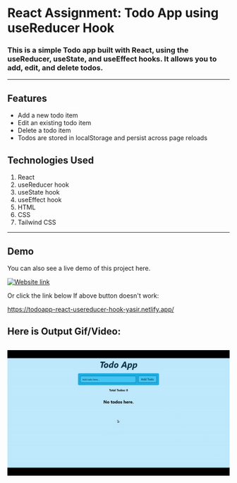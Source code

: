 # React Assignment: Todo App using useReducer Hook

### This is a simple Todo app built with React, using the useReducer, useState, and useEffect hooks. It allows you to add, edit, and delete todos.

---

## Features

- Add a new todo item
- Edit an existing todo item
- Delete a todo item
- Todos are stored in localStorage and persist across page reloads

## Technologies Used

1. React
2. useReducer hook
3. useState hook
4. useEffect hook
5. HTML
6. CSS
7. Tailwind CSS

---

## Demo

You can also see a live demo of this project here.

[![Website link](https://img.shields.io/badge/Website-Link-green)](https://todoapp-react-usereducer-hook-yasir.netlify.app/)

Or click the link below If above button doesn't work:

https://todoapp-react-usereducer-hook-yasir.netlify.app/

## Here is Output Gif/Video:

## ![output](./output.gif)
